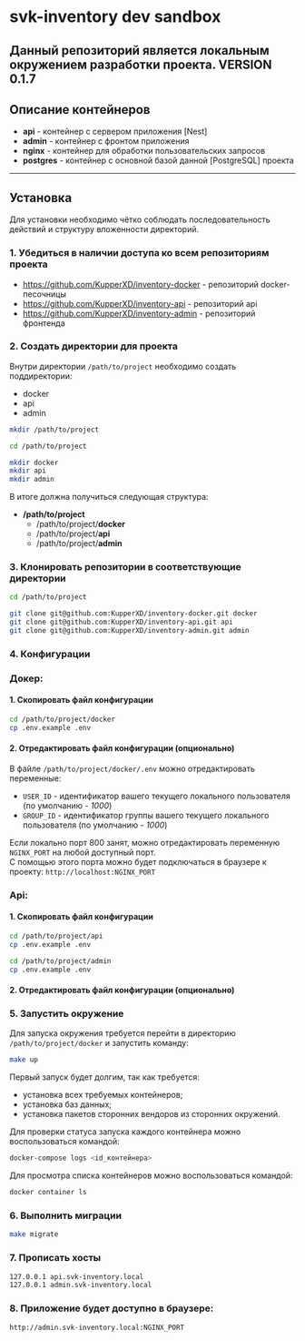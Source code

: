 # svk-inventory dev sandbox
Данный репозиторий является локальным окружением разработки проекта.
VERSION 0.1.7
---

## Описание контейнеров
- **api** - контейнер с сервером приложения [Nest]
- **admin** - контейнер с фронтом приложения
- **nginx** - контейнер для обработки пользовательских запросов
- **postgres** - контейнер с основной базой данной [PostgreSQL] проекта

---

## Установка
Для установки необходимо чётко соблюдать последовательность действий и структуру вложенности директорий.

### 1. Убедиться в наличии доступа ко всем репозиториям проекта
- https://github.com/KupperXD/inventory-docker - репозиторий docker-песочницы
- https://github.com/KupperXD/inventory-api - репозиторий api
- https://github.com/KupperXD/inventory-admin - репозиторий фронтенда

### 2. Создать директории для проекта
Внутри директории `/path/to/project` необходимо создать поддиректории:
- docker
- api
- admin

```bash
mkdir /path/to/project

cd /path/to/project

mkdir docker
mkdir api
mkdir admin
```

В итоге должна получиться следующая структура:
- **/path/to/project**
    - /path/to/project/**docker**
    - /path/to/project/**api**
    - /path/to/project/**admin**

### 3. Клонировать репозитории в соответствующие директории
```bash
cd /path/to/project

git clone git@github.com:KupperXD/inventory-docker.git docker
git clone git@github.com:KupperXD/inventory-api.git api
git clone git@github.com:KupperXD/inventory-admin.git admin
```

### 4. Конфигурации

### Докер:
#### 1. Скопировать файл конфигурации

```bash
cd /path/to/project/docker
cp .env.example .env
```

#### 2. Отредактировать файл конфигурации (опционально)
В файле `/path/to/project/docker/.env` можно отредактировать переменные:
- `USER_ID` - идентификатор вашего текущего локального пользователя (по умолчанию - *1000*)
- `GROUP_ID` - идентификатор группы вашего текущего локального пользователя (по умолчанию - *1000*)

Если локально порт 800 занят, можно отредактировать переменную `NGINX_PORT` на любой доступный порт.  
С помощью этого порта можно будет подключаться в браузере к проекту:
`http://localhost:NGINX_PORT`

### Api:
#### 1. Скопировать файл конфигурации
```bash
cd /path/to/project/api
cp .env.example .env

cd /path/to/project/admin
cp .env.example .env
```

#### 2. Отредактировать файл конфигурации (опционально)

### 5. Запустить окружение
Для запуска окружения требуется перейти в директорию `/path/to/project/docker` и запустить команду:
```bash
make up
```

Первый запуск будет долгим, так как требуется:
- установка всех требуемых контейнеров;
- установка баз данных;
- установка пакетов сторонних вендоров из сторонних окружений.

Для проверки статуса запуска каждого контейнера можно воспользоваться командой:
```bash
docker-compose logs <id_контейнера>
```

Для просмотра списка контейнеров можно воспользоваться командой:
```bash
docker container ls
```

### 6. Выполнить миграции

```bash
make migrate
```

### 7. Прописать хосты
```bash
127.0.0.1 api.svk-inventory.local
127.0.0.1 admin.svk-inventory.local
```

### 8. Приложение будет доступно в браузере:
`http://admin.svk-inventory.local:NGINX_PORT`
